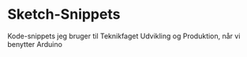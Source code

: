 # Sketch-Snippets
Kode-snippets jeg bruger til Teknikfaget Udvikling og Produktion, når vi benytter Arduino
